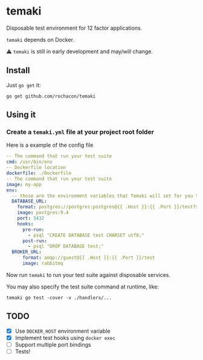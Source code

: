 # temaki

Disposable test environment for 12 factor applications.

`temaki` depends on Docker.

:warning: `temaki` is still in early development and may/will change.

## Install

Just `go get` it:

```
go get github.com/rochacon/temaki
```

## Using it

### Create a `temaki.yml` file at your project root folder

Here is a example of the config file

```yaml
-- The command that run your test suite
cmd: /usr/bin/env
-- Dockerfile location
dockerfile: ./Dockerfile
-- The command that run your test suite
image: my-app
env:
  -- those are the environment variables that Temaki will set for you test suite
  DATABASE_URL:
    format: postgres://postgres:postgres@{{ .Host }}:{{ .Port }}/test?sslmode=disable
    image: postgres:9.4
    port: 5432
    hooks:
      pre-run:
        - psql "CREATE DATABASE test CHARSET utf8;"
      post-run:
        - psql "DROP DATABASE test;"
  BROKER_URL:
      format: amqp://guest@{{ .Host }}:{{ .Port }}/test
      image: rabbitmq
```

Now run `temaki` to run your test suite against disposable services.


You may also specify the test suite command at runtime, like:

```
temaki go test -cover -v ./handlers/...
```

## TODO

- [X] Use `DOCKER_HOST` environment variable
- [X] Implement test hooks using `docker exec`
- [ ] Support multiple port bindings
- [ ] Tests!
